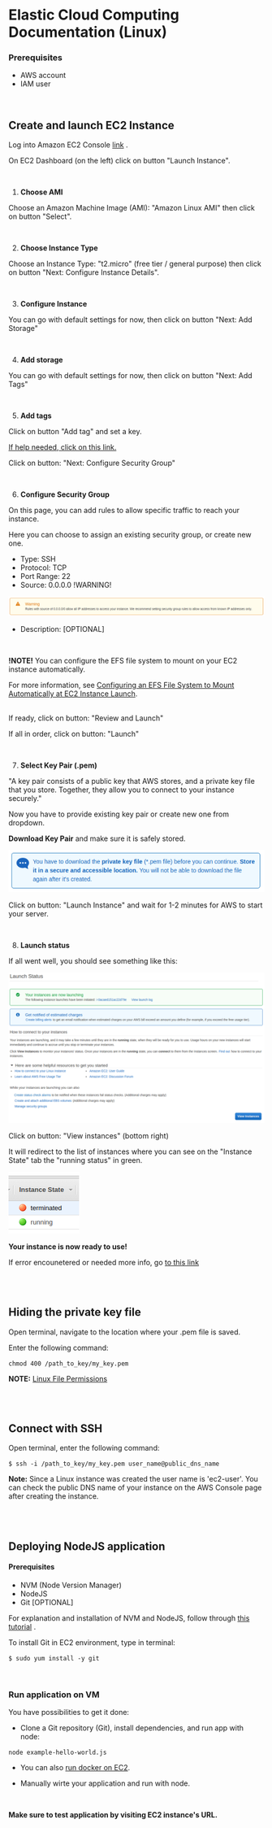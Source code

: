 # Elastic Cloud Computing Documentation (Linux)

### Prerequisites

  - AWS account
  - IAM user

<br>

## Create and launch EC2 Instance

Log into Amazon EC2 Console [link](https://console.aws.amazon.com/ec2/) .


On EC2 Dashboard (on the left) click on button "Launch Instance".

<br>

1. **Choose AMI**

Choose an Amazon Machine Image (AMI): "Amazon Linux AMI" then click on button "Select".

<br>


2. **Choose Instance Type**

Choose an Instance Type: "t2.micro" (free tier / general purpose) then click on button "Next: Configure Instance Details".

<br>

3. **Configure Instance**

You can go with default settings for now, then click on button "Next: Add Storage"

<br>

4. **Add storage**

You can go with default settings for now, then click on button "Next: Add Tags"

<br>

5. **Add tags**

Click on button "Add tag" and set a key.

[If help needed, click on this link.](https://docs.aws.amazon.com/AWSEC2/latest/UserGuide/Using_Tags.html?icmpid=docs_ec2_console)

Click on button: "Next: Configure Security Group"

<br>

6. **Configure Security Group**

On this page, you can add rules to allow specific traffic to reach your instance.

Here you can choose to assign an existing security group, or create new one.

  - Type: SSH
  - Protocol: TCP
  - Port Range: 22
  - Source: 0.0.0.0 !WARNING!

<img src="assets/aws-ec2-warn.png">

  - Description: [OPTIONAL]

<br>


**!NOTE!** You can configure the EFS file system to mount on your EC2 instance automatically. 

For more information, see [Configuring an EFS File System to Mount Automatically at EC2 Instance Launch](https://docs.aws.amazon.com/efs/latest/ug/mount-fs-auto-mount-onreboot.html#mount-fs-auto-mount-on-creation).

<br>
If ready, click on button: "Review and Launch"

If all in order, click on button: "Launch"

<br>

7. **Select Key Pair (.pem)**

"A key pair consists of a public key that AWS stores, and a private key file that you store. Together, they allow you to connect to your instance securely."

Now you have to provide existing key pair or create new one from dropdown.

**Download Key Pair** and make sure it is safely stored.

<img src="assets/aws-ec2-key-pair.png">

Click on button: "Launch Instance" and wait for 1-2 minutes for AWS to start your server.

<br>

8. **Launch status**

If all went well, you should see something like this:

<img src="assets/aws-ec2-launch-status.png">

Click on button: "View instances" (bottom right)

It will redirect to the list of instances where you can see on the "Instance State" tab the "running status" in green.

<img src="assets/aws-ec2-instance-state.png"> 

<br>

**Your instance is now ready to use!**


If error encounetered or needed more info, go [to this link](https://docs.aws.amazon.com/efs/latest/ug/gs-step-one-create-ec2-resources.html) 

<br>
<br>

## Hiding the private key file

Open terminal, navigate to the location where your .pem file is saved.

Enter the following command:

```
chmod 400 /path_to_key/my_key.pem

```

**NOTE:** [Linux File Permissions](https://www.linux.com/learn/understanding-linux-file-permissions)

<br>
<br>

## Connect with SSH

Open terminal, enter the following command:

```
$ ssh -i /path_to_key/my_key.pem user_name@public_dns_name

```

**Note:** Since a Linux instance was created the user name is 'ec2-user'. You can check the public DNS name of your instance on the AWS Console page after creating the instance. 

<br>
<br>

## Deploying NodeJS application

#### Prerequisites

   - NVM (Node Version Manager)
   - NodeJS
   - Git [OPTIONAL]

For explanation and installation of NVM and NodeJS, follow through [this tutorial](https://www.keycdn.com/blog/node-version-manager) .

To install Git in EC2 environment, type in terminal:


```
$ sudo yum install -y git
``` 

<br>

### Run application on VM

You have possibilities to get it done:

  * Clone a Git repository (Git), install dependencies, and run app with node:

```
node example-hello-world.js
``` 

 * You can also [run docker on EC2](https://hackernoon.com/running-docker-on-aws-ec2-83a14b780c56).

 * Manually wirte your application and run with node.

<br>

**Make sure to test application by visiting EC2 instance's URL.** 
